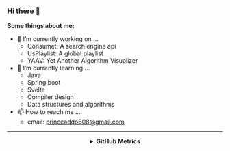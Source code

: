 ### Hi there 👋

**Some things about me:**

- 🔭 I’m currently working on ...
  - Consumet: A search engine api
  - UsPlaylist: A global playlist
  - YAAV: Yet Another Algorithm Visualizer
- 🌱 I’m currently learning ...
  - Java
  - Spring boot
  - Svelte
  - Compiler design
  - Data structures and algorithms
- 📫 How to reach me ...
  - email: princeaddo608@gmail.com

<hr/>
<div align="center">
	<details><summary><strong>GitHub Metrics</strong></summary><img align="center" src="./github-metrics.svg" alt="Metrics" width="600"></details>
</div>
